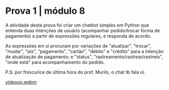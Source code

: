 # Prova 1 | módulo 8

A atividade desta prova foi criar um chatbot simples em Python que entenda duas intenções de usuário (acompanhar pedido/trocar forma de pagamento) a partir de expressões regulares, e responda de acordo.

As expressões em si procuram por variações de "atualizar", "trocar", "mudar", "pix", "pagamento", "cartão", "débito" e "crédito" para a intenção de atualização de pagamento; e "status", "rastreamento/rastrear/rastreio", "onde está" para acompanhamento do pedido.

P.S: por frescurice de última hora do prof. Murilo, o chat tb fala oi.

[videooo.webm](https://github.com/elisaflemer/m8prova1/assets/99259251/009aa91e-2f1a-4975-b615-436ce3c27325)
